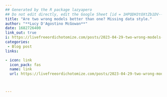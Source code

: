 ```yaml
---
## Generated by the R package lazyapero
## Do not edit directly, edit the Google Sheet [id = 1HPQDH3tOXtZb1DV--8wR9CKAzUz5aywWc2vM3OQ5SrU]
title: "Are two wrong models better than one? Missing data style."
author: "**Lucy D'Agostino McGowan**"
date: 1682726400
link_out: true
i: https://livefreeordichotomize.com/posts/2023-04-29-two-wrong-models-missing-data-style/
categories:
 - Blog post
links:

- icon: link
  icon_pack: fas
  name: link
  url: https://livefreeordichotomize.com/posts/2023-04-29-two-wrong-models-missing-data-style/



---
```





